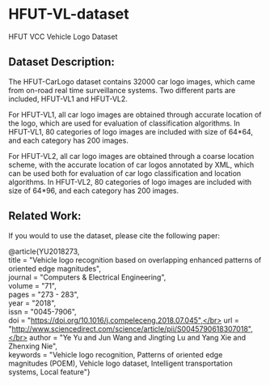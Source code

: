 # HFUT-VL-dataset
HFUT VCC Vehicle Logo Dataset</br>

Dataset Description:</br>
--------------------------
The HFUT-CarLogo dataset contains 32000 car logo images, which came from on-road real time surveillance systems. Two different parts are included, HFUT-VL1 and HFUT-VL2.</br>

For HFUT-VL1, all car logo images are obtained through accurate location of the logo, which are used for evaluation of classification algorithms. In HFUT-VL1, 80 categories of logo images are included with size of 64*64, and each category has 200 images.</br>

For HFUT-VL2, all car logo images are obtained through a coarse location scheme, with the accurate location of car logos annotated by XML, which can be used both for evaluation of car logo classification and location algorithms. In HFUT-VL2, 80 categories of logo images are included with size of 64*96, and each category has 200 images.</br> 

Related Work:</br>
-----------------------------------------------------------------------
If you would to use the dataset, please cite the following paper:</br>

@article{YU2018273,</br>
title = "Vehicle logo recognition based on overlapping enhanced patterns of oriented edge magnitudes",</br>
journal = "Computers & Electrical Engineering",</br>
volume = "71",</br>
pages = "273 - 283",</br>
year = "2018",</br>
issn = "0045-7906",</br>
doi = "https://doi.org/10.1016/j.compeleceng.2018.07.045",</br>
url = "http://www.sciencedirect.com/science/article/pii/S0045790618307018",</br>
author = "Ye Yu and Jun Wang and Jingting Lu and Yang Xie and Zhenxing Nie",</br>
keywords = "Vehicle logo recognition, Patterns of oriented edge magnitudes (POEM), Vehicle logo dataset, Intelligent transportation systems, Local feature"}</br>
